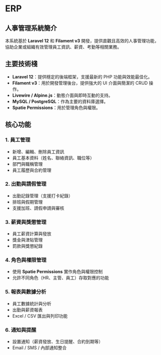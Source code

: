 # ERP

## **人事管理系統簡介**
本系統基於 **Laravel 12** 和 **Filament v3** 開發，提供直觀且高效的人事管理功能，協助企業或組織有效管理員工資訊、薪資、考勤等相關業務。

## **主要技術棧**
- **Laravel 12**：提供穩定的後端框架，支援最新的 PHP 功能與效能最佳化。
- **Filament v3**：用於開發管理後台，提供強大的 UI 介面與簡潔的 CRUD 操作。
- **Livewire / Alpine.js**：動態介面與即時互動的支持。
- **MySQL / PostgreSQL**：作為主要的資料庫選擇。
- **Spatie Permissions**：用於管理角色與權限。

## **核心功能**
### **1. 員工管理**
- 新增、編輯、刪除員工資訊
- 員工基本資料（姓名、聯絡資訊、職位等）
- 部門與職稱管理
- 員工履歷與合約管理

### **2. 出勤與請假管理**
- 出勤記錄管理（支援打卡紀錄）
- 排班與假期管理
- 支援加班、請假申請與審核

### **3. 薪資與獎懲管理**
- 員工薪資計算與發放
- 獎金與津貼管理
- 罰款與獎懲紀錄

### **4. 角色與權限管理**
- 使用 **Spatie Permissions** 實作角色與權限控制
- 允許不同角色（HR、主管、員工）存取對應的功能

### **5. 報表與數據分析**
- 員工數據統計與分析
- 出勤與薪資報表
- Excel / CSV 匯出與列印功能

### **6. 通知與提醒**
- 設置通知（薪資發放、生日提醒、合約到期等）
- Email / SMS / 內部通知整合
